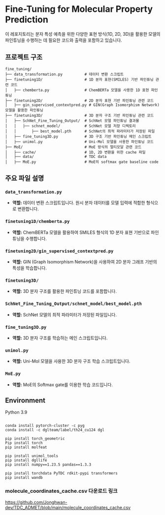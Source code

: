 # Fine-Tuning for Molecular Property Prediction

이 레포지토리는 분자 특성 예측을 위한 다양한 표현 방식(1D, 2D, 3D)을 활용한 모델의 파인튜닝을 수행하는 데 필요한 코드와 출력을 포함하고 있습니다.

## 프로젝트 구조

```plaintext
fine_tuning/
├── data_transformation.py          # 데이터 변환 스크립트
├── finetuning1D/                   # 1D 분자 표현(SMILES) 기반 파인튜닝 관련 코드
│   ├── chemberta.py                # ChemBERTa 모델을 사용한 1D 표현 파인튜닝
├── finetuning2D/                   # 2D 분자 표현 기반 파인튜닝 관련 코드
│   ├── gin_supervised_contextpred.py # GIN(Graph Isomorphism Network) 모델을 활용한 파인튜닝
├── finetuning3D/                   # 3D 분자 구조 기반 파인튜닝 관련 코드
│   ├── SchNet_Fine_Tuning_Output/  # SchNet 모델 파인튜닝 결과물
│   │   ├── schnet_model/           # SchNet 모델 저장 디렉토리
│   │       ├── best_model.pth      # SchNet의 최적 파라미터가 저장된 파일
│   ├── fine_tuning3D.py            # 3D 구조 기반 파인튜닝 메인 스크립트
│   ├── unimol.py                   # Uni-Mol 모델을 사용한 파인튜닝 코드
├── MoE/                            # MoE 방식의 멀티모달 관련 코드
│   ├── cache/                      # 1D, 2D 변환을 위한 cache 파일
│   ├── data/                       # TDC data
│   ├── MoE.py                      # MoE의 softmax gate baseline code
```

## 주요 파일 설명

### **`data_transformation.py`**
- **역할:** 데이터 변환 스크립트입니다. 원시 분자 데이터를 모델 입력에 적합한 형식으로 변환합니다.

### **`finetuning1D/chemberta.py`**
- **역할:** ChemBERTa 모델을 활용하여 SMILES 형식의 1D 분자 표현 기반으로 파인튜닝을 수행합니다.

### **`finetuning2D/gin_supervised_contextpred.py`**
- **역할:** GIN (Graph Isomorphism Network)을 사용하여 2D 분자 그래프 기반의 특성을 학습합니다.

### **`finetuning3D/`**
- **역할:** 3D 분자 구조를 활용한 파인튜닝 코드를 포함합니다.

### **`SchNet_Fine_Tuning_Output/schnet_model/best_model.pth`**
- **역할:** SchNet 모델의 최적 파라미터가 저장된 파일입니다.

### **`fine_tuning3D.py`**
- **역할:** 3D 분자 구조를 학습하는 메인 스크립트입니다.

### **`unimol.py`**
- **역할:** Uni-Mol 모델을 사용한 3D 분자 구조 학습 스크립트입니다.

### **`MoE.py`**
- **역할:** MoE의 Softmax gate를 이용한 학습 코드입니다.


## Environment
Python 3.9

```

conda install pytorch-cluster -c pyg
conda install -c dglteam/label/th24_cu124 dgl

```


```
pip install torch_geometric
Pip install torch
pip install molfeat

pip install unimol_tools
pip install dgllife 
pip install numpy==1.23.5 pandas==1.3.3

pip install torchdata PyTDC rdkit-pypi transformers
pip install wandb

```
### molecule_coordinates_cache.csv 다운로드 링크
https://github.com/Jonghwan-dev/TDC_ADMET/blob/main/molecule_coordinates_cache.csv
